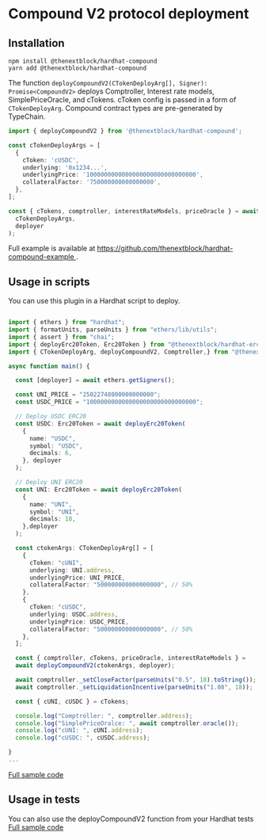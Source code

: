 # Compound V2 protocol deployment

## Installation

```
npm install @thenextblock/hardhat-compound
yarn add @thenextblock/hardhat-compound
```

The function `deployCompoundV2(CTokenDeployArg[], Signer): Promise<CompoundV2>`
deploys Comptroller, Interest rate models, SimplePriceOracle, and cTokens. cToken config is passed
in a form of `CTokenDeployArg`. Compound contract types are pre-generated by TypeChain.

```typescript
import { deployCompoundV2 } from '@thenextblock/hardhat-compound';

const cTokenDeployArgs = [
  {
    cToken: 'cUSDC',
    underlying: '0x1234...',
    underlyingPrice: '1000000000000000000000000000000',
    collateralFactor: '750000000000000000',
  },
];

const { cTokens, comptroller, interestRateModels, priceOracle } = await deployCompoundV2(
  cTokenDeployArgs,
  deployer
);
```

Full example is available at [https://github.com/thenextblock/hardhat-compound-example
](https://github.com/thenextblock/hardhat-compound-example).

## Usage in scripts

You can use this plugin in a Hardhat script to deploy.

```typescript

import { ethers } from "hardhat";
import { formatUnits, parseUnits } from "ethers/lib/utils";
import { assert } from "chai";
import { deployErc20Token, Erc20Token } from "@thenextblock/hardhat-erc20";
import { CTokenDeployArg, deployCompoundV2, Comptroller,} from "@thenextblock/hardhat-compound";

async function main() {

  const [deployer] = await ethers.getSigners();

  const UNI_PRICE = "25022748000000000000";
  const USDC_PRICE = "1000000000000000000000000000000";

  // Deploy USDC ERC20
  const USDC: Erc20Token = await deployErc20Token(
    {
      name: "USDC",
      symbol: "USDC",
      decimals: 6,
    }, deployer
  );

  // Deploy UNI ERC20
  const UNI: Erc20Token = await deployErc20Token(
    {
      name: "UNI",
      symbol: "UNI",
      decimals: 18,
    },deployer
  );

  const ctokenArgs: CTokenDeployArg[] = [
    {
      cToken: "cUNI",
      underlying: UNI.address,
      underlyingPrice: UNI_PRICE,
      collateralFactor: "500000000000000000", // 50%
    },
    {
      cToken: "cUSDC",
      underlying: USDC.address,
      underlyingPrice: USDC_PRICE,
      collateralFactor: "500000000000000000", // 50%
    },
  ];

  const { comptroller, cTokens, priceOracle, interestRateModels } =
  await deployCompoundV2(ctokenArgs, deployer);

  await comptroller._setCloseFactor(parseUnits("0.5", 18).toString());
  await comptroller._setLiquidationIncentive(parseUnits("1.08", 18));

  const { cUNI, cUSDC } = cTokens;

  console.log("Comptroller: ", comptroller.address);
  console.log("SimplePriceOralce: ", await comptroller.oracle());
  console.log("cUNI: ", cUNI.address);
  console.log("cUSDC: ", cUSDC.address);

}
...

```

[Full sample code](https://github.com/thenextblock/hardhat-compound-example/blob/main/scripts/sample.ts)

## Usage in tests

You can also use the deployCompoundV2 function from your Hardhat tests
[Full sample code](https://github.com/thenextblock/hardhat-compound-example/blob/main/test/index.ts)
